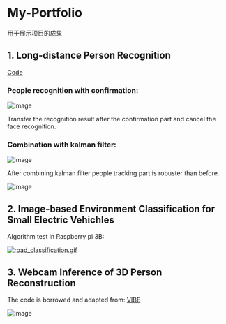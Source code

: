# My-Portfolio
用于展示项目的成果
## 1. Long-distance Person Recognition
[Code](https://github.com/pandongwei/long-distance-people-recognition)
### People recognition with confirmation:

![image](https://github.com/pandongwei/long-distance-people-recognition/blob/master/output/output1.gif)

Transfer the recognition result after the confirmation part and cancel the face recognition.


### Combination with kalman filter:

![image](https://github.com/pandongwei/long-distance-people-recognition/blob/master/output/output2.gif) 

After combining kalman filter people tracking part is robuster than before.

![image](https://github.com/pandongwei/long-distance-people-recognition/blob/master/output/output3.gif) 

## 2.  Image-based Environment Classification for Small Electric Vehichles

Algorithm test in Raspberry pi 3B:

[![road_classification.gif](https://s4.gifyu.com/images/road_classification.gif)](https://gifyu.com/image/71H7)

## 3. Webcam Inference of 3D Person Reconstruction

The code is borrowed and adapted from: 
[VIBE](https://github.com/mkocabas/VIBE)

![image](https://github.com/pandongwei/My-Portfolio/blob/master/demo/result.gif)
